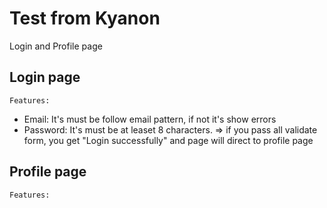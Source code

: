 # Test from Kyanon

Login and Profile page

## Login page

`Features:`

- Email: It's must be follow email pattern, if not it's show errors
- Password: It's must be at leaset 8 characters.
  => if you pass all validate form, you get "Login successfully" and page will direct to profile page

## Profile page

`Features:`
